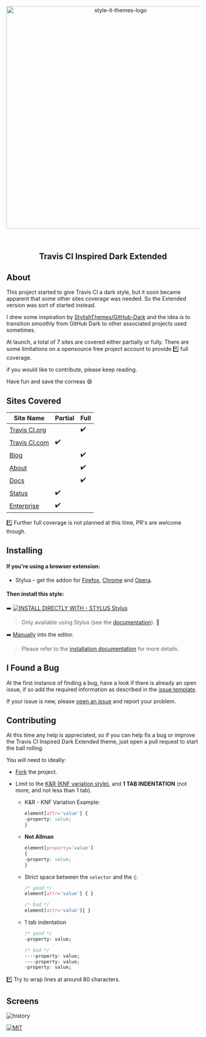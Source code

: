 <p align="center">
  <img alt="style-it-themes-logo" src="https://cdn.rawgit.com/style-it-themes/style-it-themes-logos/864bb0c047a612c2c07089901e33d33199c81ef9/style-it-themes-logo-full.svg" width="580">
</p>
<br>
<h2 align="center"><strong>Travis CI Inspired Dark Extended</strong></h2>

## About

This project started to give Travis CI a dark style, but it soon became apparent that some other sites coverage was needed. So the Extended version was sort of started instead.

I drew some inspiration by [StylishThemes/GitHub-Dark](https://github.com/StylishThemes/GitHub-Dark) and the idea is to transition smoothly from GitHub Dark to other associated projects used sometimes.

At launch, a total of 7 sites are covered either partially or fully.
There are some limitations on a opensource free project account to provide :asterisk: full coverage.

if you would like to contribute, please keep reading.

Have fun and save the corneas :smile:

## Sites Covered

| Site Name                                      | Partial            | Full               |
| ---------------------------------------------- | ------------------ | ------------------ |
| [Travis CI.org](https://travis-ci.org)         |                    | :heavy_check_mark: |
| [Travis CI.com](https://travis-ci.com)         | :heavy_check_mark: |                    |
| [Blog](https://blog.travis-ci.com/)            |                    | :heavy_check_mark: |
| [About](https://about.travis-ci.com)           |                    | :heavy_check_mark: |
| [Docs](https://docs.travis-ci.com/)            |                    | :heavy_check_mark: |
| [Status](https://www.traviscistatus.com/)      | :heavy_check_mark: |                    |
| [Enterprise](https://enterprise.travis-ci.com) | :heavy_check_mark: |                    |

:asterisk: Further full coverage is not planned at this time, PR's are welcome though.

## Installing

#### If you're using a browser extension:
* Stylus - get the addon for [Firefox](https://addons.mozilla.org/en-US/firefox/addon/styl-us/), [Chrome](https://chrome.google.com/webstore/detail/stylus/clngdbkpkpeebahjckkjfobafhncgmne) and [Opera](https://addons.opera.com/en-gb/extensions/details/stylus/).

<!--
#### Then install this style using:
:right_arrow: [userstyles.org](https://userstyles.org/styles/160316)
-->
#### Then install this style:
:arrow_right: [![INSTALL DIRECTLY WITH - STYLUS Stylus](https://img.shields.io/badge/Install_directly_with-Stylus-21d1d0.svg?longCache=true&style=for-the-badge)](https://cdn.rawgit.com/style-it-themes/travis-ci-inspired-dark-extended/master/travis-ci-inspired-dark-extended.user.css)
  > Only available using Stylus (see the [documentation](https://github.com/openstyles/stylus/wiki/Usercss)). :tada:

:arrow_right: [Manually](https://raw.githubusercontent.com/style-it-themes/travis-ci-inspired-dark-extended/master/travis-ci-inspired-dark-extended.css) into the editor.
  > Please refer to the [installation documentation](https://github.com/style-it-themes/travis-ci-inspired-dark-extended/wiki/Install) for more details.

## I Found a Bug

At the first instance of finding a bug, have a look if there is already an open issue, if so add the required information as described in the [issue template](.github/ISSUE_TEMPLATE.md).

If your issue is new, please [open an issue](https://github.com/style-it-themes/travis-ci-inspired-dark-extended/issues/new) and report your problem.

## Contributing

At this time any help is appreciated, so if you can help fix a bug or improve the Travis CI Inspired Dark Extended theme, just open a pull request to start the ball rolling.

You will need to ideally:

* [Fork](https://github.com/style-it-themes/travis-ci-inspired-dark-extended/fork) the project.

* Limit to the [K&R (KNF variation style)](https://en.wikipedia.org/wiki/Indentation_style#Variant:_BSD_KNF), and **1 TAB INDENTATION** (not more, and not less than 1 tab).

  * K&R - KNF Variation Example:
	```css
	element[attr='value'] {
	-property: value;
	}
	```

  * **Not Allman**
	```css
	element[property='value']
	{
	-property: value;
	}
	```

  * Strict space between the `selector` and the `{`:
	```css
	/* good */
	element[attr='value'] { }

	/* bad */
	element[attr='value']{ }
	```

  * 1 tab indentation
	```css
	/* good */
	-property: value;

	/* bad */
	····property: value;
	----property: value;
	·property: value;
	```

:asterisk: Try to wrap lines at around 80 characters.

## Screens

![history](/screens/travis-ci-inspired-dark-extended.gif)

[![MIT](https://img.shields.io/badge/License-MIT-blue.svg?longCache=true&style=for-the-badge)](LICENSE)
